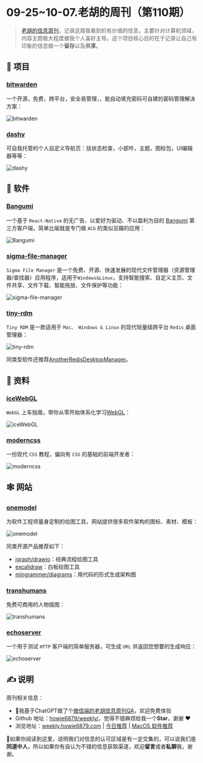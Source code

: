 # 09-25~10-07.老胡的周刊（第110期）

> [老胡的信息周刊](https://weekly.howie6879.com/)，记录这周我看到的有价值的信息，主要针对计算机领域，内容主题极大程度被我个人喜好主导。这个项目核心目的在于记录让自己有印象的信息做一个**留存**以及**共享**。

## 🎯 项目

### [bitwarden](https://github.com/bitwarden)

一个开源，免费，跨平台，安全易管理，，能自动填充密码可自建的密码管理解决方案：

![bitwarden](https://images-1252557999.file.myqcloud.com/uPic/bitwarden.jpg)

### [dashy](https://github.com/Lissy93/dashy)

可自我托管的个人自定义导航页：括状态检查，小部件，主题，图标包，UI编辑器等等：

![dashy](https://images-1252557999.file.myqcloud.com/uPic/dashy.jpg)

## 🤖 软件

### [Bangumi](https://github.com/czy0729/Bangumi)

一个基于 `React-Native` 的无广告、以爱好为驱动、不以盈利为目的 [Bangumi](https://bgm.tv/) 第三方客户端，简单比喻就是专门做 `ACG` 的类似豆瓣的应用：

![Bangumi](https://images-1252557999.file.myqcloud.com/uPic/Bangumi.jpg)

### [sigma-file-manager](https://github.com/aleksey-hoffman/sigma-file-manager)

`Sigma File Manager` 是一个免费、开源、快速发展的现代文件管理器（资源管理器/查找器）应用程序，适用于`Windows&Linux`，支持智能搜索、自定义主页、文件共享、文件下载、智能拖放、文件保护等功能：

![sigma-file-manager](https://images-1252557999.file.myqcloud.com/uPic/sigma-file-manager.jpg)

### [tiny-rdm](https://github.com/tiny-craft/tiny-rdm)

`Tiny RDM` 是一款适用于 `Mac、 Windows & Linux` 的现代轻量级跨平台 `Redis` 桌面管理器：

![tiny-rdm](https://images-1252557999.file.myqcloud.com/uPic/tiny-rdm.png)

同类型软件还推荐[AnotherRedisDesktopManager](https://weekly.howie6879.com/2022/04-25~05-01.%E8%80%81%E8%83%A1%E7%9A%84%E5%91%A8%E5%88%8A%EF%BC%88%E7%AC%AC037%E6%9C%9F%EF%BC%89.html#anotherredisdesktopmanager)。

## 👀 资料

### [iceWebGL](https://github.com/MrWeilian/iceWebGL)

`WebGL` 上车指南，带你从零开始体系化学习[WebGL](https://ice-webgl.netlify.app/)：

![iceWebGL](https://images-1252557999.file.myqcloud.com/uPic/iceWebGL.png)

### [moderncss](https://moderncss.dev/)

一份现代 `CSS` 教程，偏向有 `CSS` 的基础的前端开发者：

![moderncss](https://images-1252557999.file.myqcloud.com/uPic/moderncss.jpg)

## 🕸 网站

### [onemodel](https://www.onemodel.app/)

为软件工程师量身定制的绘图工具，网站提供很多软件架构的图标、素材、模板：

![onemodel](https://images-1252557999.file.myqcloud.com/uPic/onemodel.png)

同类开源产品推荐如下：

- [jgraph/drawio](https://github.com/jgraph/drawio)：经典流程绘图工具
- [excalidraw](https://github.com/excalidraw/excalidraw)：白板绘图工具
- [mingrammer/diagrams](https://github.com/mingrammer/diagrams)：用代码的形式生成架构图

### [transhumans](https://www.transhumans.xyz/)

免费可商用的人物插图：

![transhumans](https://images-1252557999.file.myqcloud.com/uPic/transhumans.jpg)

### [echoserver](https://echoserver.dev/)

一个用于测试 `HTTP` 客户端的简单服务器，可生成 `URL` 并返回您想要的生成响应：

![echoserver](https://images-1252557999.file.myqcloud.com/uPic/echoserver.jpg)

## ✍️ 说明

周刊相关信息：

- 🥳我基于ChatGPT做了个[微信端的老胡信息周刊QA](https://mp.weixin.qq.com/s/3ohE-rm6kryC07parr29bQ)，欢迎免费体验
- Github 地址：[howie6879/weekly/](https://github.com/howie6879/weekly/)，觉得不错麻烦给我一个**Star**，谢谢 ❤️
- 浏览地址：[weekly.howie6879.com](https://weekly.howie6879.com) | [今日推荐](https://weekly.howie6879.com/recommend/index.html) | [MacOS 软件推荐](https://weekly.howie6879.com/soft/mac.html)

🙌如果你阅读到这里，说明我们对信息的认可区域是有一定交集的，可以说我们是**同道中人**，所以如果你有自认为不错的信息获取渠道，欢迎**留言**或者**私聊**我，谢谢。
